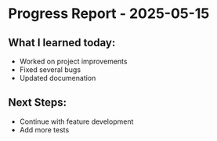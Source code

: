# Progress Report - 2025-05-15
## What I learned today:
- Worked on project improvements
- Fixed several bugs
- Updated documenation

## Next Steps:
- Continue with feature development
- Add more tests
